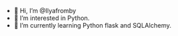 - 👋 Hi, I’m @Ilyafromby
- 👀 I’m interested in Python.
- 🌱 I’m currently learning Python flask and SQLAlchemy.

<!---
Ilyafromby/Ilyafromby is a ✨ special ✨ repository because its `README.md` (this file) appears on your GitHub profile.
You can click the Preview link to take a look at your changes.
--->
